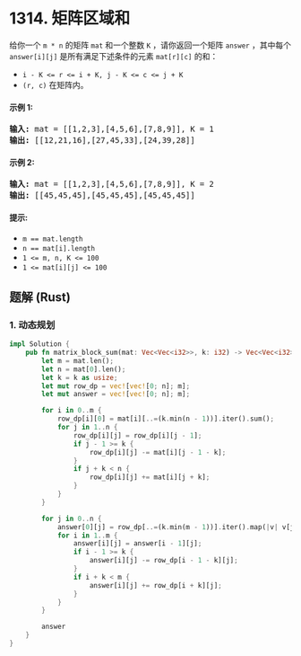 # 1314. 矩阵区域和
给你一个 ```m * n``` 的矩阵 ```mat``` 和一个整数 ```K``` ，请你返回一个矩阵 ```answer``` ，其中每个 ```answer[i][j]``` 是所有满足下述条件的元素 ```mat[r][c]``` 的和：
* ```i - K <= r <= i + K, j - K <= c <= j + K```
* ```(r, c)``` 在矩阵内。

#### 示例 1:
<pre>
<strong>输入:</strong> mat = [[1,2,3],[4,5,6],[7,8,9]], K = 1
<strong>输出:</strong> [[12,21,16],[27,45,33],[24,39,28]]
</pre>

#### 示例 2:
<pre>
<strong>输入:</strong> mat = [[1,2,3],[4,5,6],[7,8,9]], K = 2
<strong>输出:</strong> [[45,45,45],[45,45,45],[45,45,45]]
</pre>

#### 提示:
* ```m == mat.length```
* ```n == mat[i].length```
* ```1 <= m, n, K <= 100```
* ```1 <= mat[i][j] <= 100```

## 题解 (Rust)

### 1. 动态规划
```Rust
impl Solution {
    pub fn matrix_block_sum(mat: Vec<Vec<i32>>, k: i32) -> Vec<Vec<i32>> {
        let m = mat.len();
        let n = mat[0].len();
        let k = k as usize;
        let mut row_dp = vec![vec![0; n]; m];
        let mut answer = vec![vec![0; n]; m];

        for i in 0..m {
            row_dp[i][0] = mat[i][..=(k.min(n - 1))].iter().sum();
            for j in 1..n {
                row_dp[i][j] = row_dp[i][j - 1];
                if j - 1 >= k {
                    row_dp[i][j] -= mat[i][j - 1 - k];
                }
                if j + k < n {
                    row_dp[i][j] += mat[i][j + k];
                }
            }
        }

        for j in 0..n {
            answer[0][j] = row_dp[..=(k.min(m - 1))].iter().map(|v| v[j]).sum();
            for i in 1..m {
                answer[i][j] = answer[i - 1][j];
                if i - 1 >= k {
                    answer[i][j] -= row_dp[i - 1 - k][j];
                }
                if i + k < m {
                    answer[i][j] += row_dp[i + k][j];
                }
            }
        }

        answer
    }
}
```
